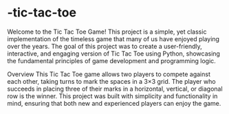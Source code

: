 # -tic-tac-toe
Welcome to the Tic Tac Toe Game! This project is a simple, yet classic implementation of the timeless game that many of us have enjoyed playing over the years. The goal of this project was to create a user-friendly, interactive, and engaging version of Tic Tac Toe using Python, showcasing the fundamental principles of game development and programming logic.

Overview
This Tic Tac Toe game allows two players to compete against each other, taking turns to mark the spaces in a 3×3 grid. The player who succeeds in placing three of their marks in a horizontal, vertical, or diagonal row is the winner. This project was built with simplicity and functionality in mind, ensuring that both new and experienced players can enjoy the game.
